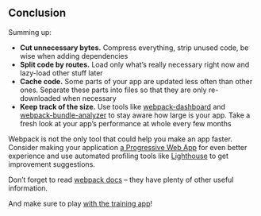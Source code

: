 ## Conclusion

Summing up:

- **Cut unnecessary bytes.** Compress everything, strip unused code, be wise when adding dependencies
- **Split code by routes.** Load only what’s really necessary right now and lazy-load other stuff later
- **Cache code.** Some parts of your app are updated less often than other ones. Separate these parts into files so that they are only re-downloaded when necessary
- **Keep track of the size.** Use tools like [webpack-dashboard](https://github.com/FormidableLabs/webpack-dashboard/) and [webpack-bundle-analyzer](https://github.com/webpack-contrib/webpack-bundle-analyzer) to stay aware how large is your app. Take a fresh look at your app’s performance at whole every few months

Webpack is not the only tool that could help you make an app faster. Consider making your application [a Progressive Web App](https://developers.google.com/web/progressive-web-apps/) for even better experience and use automated profiling tools like [Lighthouse](https://developers.google.com/web/tools/lighthouse/) to get improvement suggestions.

Don’t forget to read [webpack docs](https://webpack.js.org/guides/) – they have plenty of other useful information.

And make sure to play [with the training app](https://github.com/GoogleChromeLabs/webpack-training-project)!